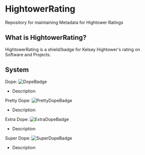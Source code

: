 # HightowerRating
Repository for maintaining Metadata for Hightower Ratings

## What is HightowerRating?

HightowerRating is a shield/badge for Kelsey Hightower's rating on Software and Projects.

## System

Dope: ![DopeBadge](https://img.shields.io/badge/Hightower-dope-C0C0C0.svg)

- Description

Pretty Dope: ![PrettyDopeBadge](https://img.shields.io/badge/Hightower-pretty%20dope-FFD700.svg)

- Description

Extra Dope: ![ExtraDopeBadge](https://img.shields.io/badge/Hightower-extra%20dope-E5E4E2.svg)

- Description

Super Dope: ![SuperDopeBadge](https://img.shields.io/badge/Hightower-super%20dope-b9f2ff.svg)

- Description